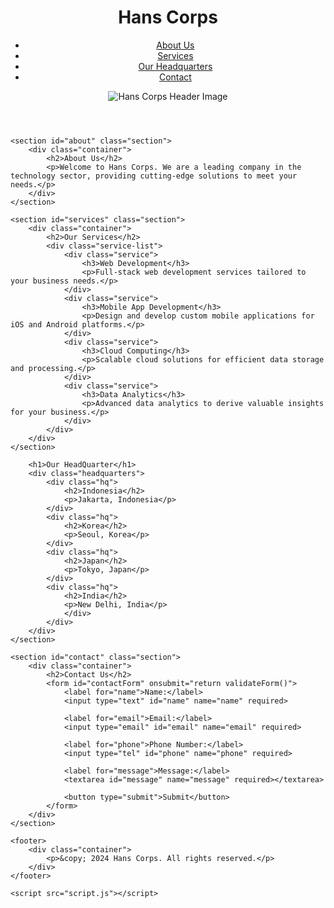<!DOCTYPE html>
<html lang="en">
<head>
    <meta charset="UTF-8">
    <meta name="viewport" content="width=device-width, initial-scale=1.0">
    <title>Hans Corps</title>
    <link rel="stylesheet" href="styles.css">
</head>
<body>
    <header>
        <div class="container">
            <h1>Hans Corps</h1>
            <nav>
                <ul>
                    <li><a href="#about">About Us</a></li>
                    <li><a href="#services">Services</a></li>
                    <li><a href="#headquarters">Our Headquarters</a></li>
                    <li><a href="#contact">Contact</a></li>
                </ul>
            </nav>
        </div>
        <div class="header-image">
            <img src="Logo2.jpg" alt="Hans Corps Header Image">
        </div>
    </header>

    <section id="about" class="section">
        <div class="container">
            <h2>About Us</h2>
            <p>Welcome to Hans Corps. We are a leading company in the technology sector, providing cutting-edge solutions to meet your needs.</p>
        </div>
    </section>

    <section id="services" class="section">
        <div class="container">
            <h2>Our Services</h2>
            <div class="service-list">
                <div class="service">
                    <h3>Web Development</h3>
                    <p>Full-stack web development services tailored to your business needs.</p>
                </div>
                <div class="service">
                    <h3>Mobile App Development</h3>
                    <p>Design and develop custom mobile applications for iOS and Android platforms.</p>
                </div>
                <div class="service">
                    <h3>Cloud Computing</h3>
                    <p>Scalable cloud solutions for efficient data storage and processing.</p>
                </div>
                <div class="service">
                    <h3>Data Analytics</h3>
                    <p>Advanced data analytics to derive valuable insights for your business.</p>
                </div>
            </div>
        </div>
    </section>

        <h1>Our HeadQuarter</h1>
        <div class="headquarters">
            <div class="hq">
                <h2>Indonesia</h2>
                <p>Jakarta, Indonesia</p>
            </div>
            <div class="hq">
                <h2>Korea</h2>
                <p>Seoul, Korea</p>
            </div>
            <div class="hq">
                <h2>Japan</h2>
                <p>Tokyo, Japan</p>
            </div>
            <div class="hq">
                <h2>India</h2>
                <p>New Delhi, India</p>
                </div>
            </div>
        </div>
    </section>

    <section id="contact" class="section">
        <div class="container">
            <h2>Contact Us</h2>
            <form id="contactForm" onsubmit="return validateForm()">
                <label for="name">Name:</label>
                <input type="text" id="name" name="name" required>
                
                <label for="email">Email:</label>
                <input type="email" id="email" name="email" required>
                
                <label for="phone">Phone Number:</label>
                <input type="tel" id="phone" name="phone" required>
                
                <label for="message">Message:</label>
                <textarea id="message" name="message" required></textarea>
                
                <button type="submit">Submit</button>
            </form>
        </div>
    </section>

    <footer>
        <div class="container">
            <p>&copy; 2024 Hans Corps. All rights reserved.</p>
        </div>
    </footer>

    <script src="script.js"></script>
</body>
</html>
